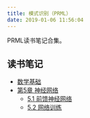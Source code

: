 ```yaml
---
title: 模式识别（PRML）
date: 2019-01-06 11:56:04
---
```


PRML读书笔记合集。

## 读书笔记

* [数学基础](/post/prml-math-foundations/)
* [第5章 神经网络](/post/prml-chap-5-neural-networks/)
  * [5.1 前馈神经网络](/post/prml-chap-5-1-feed-forward-network-functions/)
  * [5.2 网络训练](/post/prml-chap-5-2-network-training)
